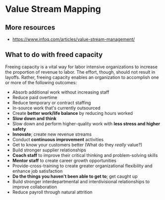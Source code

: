 # Value Stream Mapping

## More resources
* https://www.infoq.com/articles/value-stream-management/

## What to do with freed capacity
Freeing capacity is a vital way for labor intensive organizations to increase the proportion of revenue to labor. The effort, though, should not result in layoffs. Rather, freeing capacity enables an organization to accomplish one or more of the following outcomes:
- Absorb additional work without increasing staff
- Reduce paid overtime
- Reduce temporary or contract staffing
- In-source work that's currently outsourced
- Create **better work/life balance** by reducing hours worked
- **Slow down and think**
- Slow down and perform higher-quality work with **less stress and higher safety**
- **Innovate**; create new revenue streams
- Conduct **continuous improvement** activities
- Get to know your customers better (What do they _really_ value?)
- Build stronger supplier relationships
- **Coach staff** to improve their critical thinking and problem-solving skills
- **Mentor staff** to create career growth opportunities
- Provide-cross-training to create greater organizational flexibility and enhance job satisfaction
- **Do the things you haven't been able to get to**; get caught up
- Build stronger interdepartmental and interdivisional relationships to improve collaboration
- Reduce payroll through natural attrition